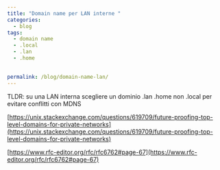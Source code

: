 ```yaml
---
title: "Domain name per LAN interne "
categories:
  - blog
tags:
  - domain name
  - .local
  - .lan
  - .home  
  

permalink: /blog/domain-name-lan/
---
```

TLDR: su una LAN interna scegliere un dominio .lan .home non .local per evitare conflitti con MDNS



[https://unix.stackexchange.com/questions/619709/future-proofing-top-level-domains-for-private-networks](https://unix.stackexchange.com/questions/619709/future-proofing-top-level-domains-for-private-networks)


[https://www.rfc-editor.org/rfc/rfc6762#page-67](https://www.rfc-editor.org/rfc/rfc6762#page-67)